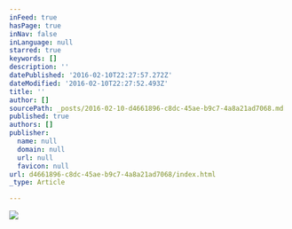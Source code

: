 ```yaml
---
inFeed: true
hasPage: true
inNav: false
inLanguage: null
starred: true
keywords: []
description: ''
datePublished: '2016-02-10T22:27:57.272Z'
dateModified: '2016-02-10T22:27:52.493Z'
title: ''
author: []
sourcePath: _posts/2016-02-10-d4661896-c8dc-45ae-b9c7-4a8a21ad7068.md
published: true
authors: []
publisher:
  name: null
  domain: null
  url: null
  favicon: null
url: d4661896-c8dc-45ae-b9c7-4a8a21ad7068/index.html
_type: Article

---
```

![](https://the-grid-user-content.s3-us-west-2.amazonaws.com/34555bc9-3b3e-4e9c-9fb4-f32affad5118.jpg)